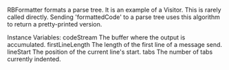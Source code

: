 RBFormatter formats a parse tree. It is an example of a Visitor. This is rarely called directly. Sending 'formattedCode' to a parse tree uses this algorithm to return a pretty-printed version.

Instance Variables:
	codeStream	<PositionableStream>	The buffer where the output is accumulated.
	firstLineLength	<Integer>	The length of the first line of a message send.
	lineStart	<Integer>	The position of the current line's start.
	tabs	<Integer>	The number of tabs currently indented.

